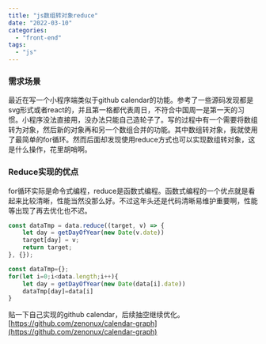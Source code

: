 ```yaml
---
title: "js数组转对象reduce"
date: "2022-03-10"
categories: 
  - "front-end"
tags: 
  - "js"
---
```


### 需求场景

最近在写一个小程序端类似于github calendar的功能。参考了一些源码发现都是svg形式或者react的，并且第一格都代表周日，不符合中国周一是第一天的习惯。小程序没法直接用，没办法只能自己造轮子了。写的过程中有一个需要将数组转为对象，然后新的对象再和另一个数组合并的功能。其中数组转对象，我就使用了最简单的for循环。然而后面却发现使用reduce方式也可以实现数组转对象，这是什么操作，花里胡哨啊。

### Reduce实现的优点

for循环实际是命令式编程，reduce是函数式编程。函数式编程的一个优点就是看起来比较清晰，性能当然没那么好。不过这年头还是代码清晰易维护重要啊，性能等出现了再去优化也不迟。

```typescript
const dataTmp = data.reduce((target, v) => {
    let day = getDayOfYear(new Date(v.date))
    target[day] = v;
    return target;
}, {});
```

```typescript
const dataTmp={};
for(let i=0;i<data.length;i++){
    let day = getDayOfYear(new Date(data[i].date))
    dataTmp[day]=data[i]
}
```

贴一下自己实现的github calendar，后续抽空继续优化。[https://github.com/zenonux/calendar-graph](https://github.com/zenonux/calendar-graph)
